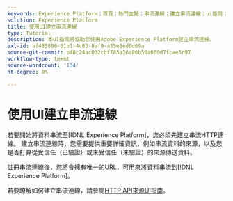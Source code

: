 ```yaml
---
keywords: Experience Platform；首頁；熱門主題；串流連線；建立串流連線；ui指南；教學課程；建立串流連線；串流擷取；擷取；
solution: Experience Platform
title: 使用UI建立串流連線
type: Tutorial
description: 本UI指南將協助您使用Adobe Experience Platform建立串流連線。
exl-id: af485890-61b1-4c83-8af9-a55e8ed6d69a
source-git-commit: b48c24ac032cbf785a26a86b50a669d7fcae5d97
workflow-type: tm+mt
source-wordcount: '134'
ht-degree: 0%

---
```


# 使用UI建立串流連線

若要開始將資料串流至[!DNL Experience Platform]，您必須先建立串流HTTP連線。 建立串流連線時，您需要提供重要詳細資訊，例如串流資料的來源，以及您是否打算從受信任（已驗證）或未受信任（未驗證）的來源傳送資料。

註冊串流連線後，您將會擁有唯一的URL，可用來將資料串流到[!DNL Experience Platform]。

若要瞭解如何建立串流連線，請參閱[HTTP API來源UI指南](../../sources/tutorials/ui/create/streaming/http.md)。

